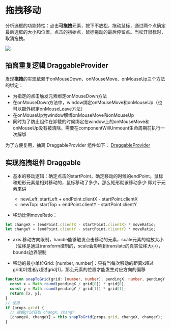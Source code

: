 # 拖拽移动

分析选框的功能特性：点击**可拖拽**元素，按下不放松，拖动鼠标，通过两个点确定最后选框的大小和位置，点击的初始点，鼠标拖动的最后停留点。当松开鼠标时，取消拖拽。

<image src="./images/Draggable.gif">

## 抽离重复逻辑 DraggableProvider
发现**拖拽**的实现依赖于onMouseDown、onMouseMove、onMouseUp三个方法的绑定：
- 为指定的点击触发元素绑定onMouseDown方法
- 在onMouseDown方法中，window绑定onMouseMove和onMouseUp（也可以额外绑定onMouseLeave方法）
- 在onMouseUp为window解绑onMouseMove和onMouseUp
- 同时为了防止组件在卸载的时候绑定在window上的onMouseMove和onMouseUp没有被清除，需要在componentWillUnmount生命周期前执行一次解绑


为了方便复用，抽离 DraggableProvider 组件如下：
[DraggableProvider](https://github.com/draggable-resizable-rotate/react-draggable-provider/blob/main/src/DraggableProvider/index.tsx)


## 实现拖拽组件 Draggable
- 基本的移动逻辑：确定点击的startPoint，确定移动的时候的endPoint。鼠标和矩形元素是相对移动的，鼠标移动了多少，那么矩形就该移动多少 即对于元素来讲
  - newLeft: startLeft + endPoint.clientX - startPoint.clientX
  - newTop: startTop + endPoint.clientY - startPoint.clientY

- 移动比例moveRatio：

``` typescript
let changeX = (endPoint.clientX - startPoint.clientX) * moveRatio;
let changeY = (endPoint.clientY - startPoint.clientY) * moveRatio;
```

- axis 移动方向限制，handle能够触发点击移动的元素，scale元素的缩放大小（位移是通过transform控制的，scale会影响到translate的真实位移大小），bounds边界限制

-  移动的最小单位Grid: [number, number]：只有当每次移动的距离x超过grid[0]或者y超过grid[1]，那么元素的位置才能发生对应方向的偏移
```typescript
function snapToGrid(grid: [number, number], pendingX: number, pendingY: number): [number, number] {
  const x = Math.round(pendingX / grid[0]) * grid[0];
  const y = Math.round(pendingY / grid[1]) * grid[1];
  return [x, y];
}
// 使用
if (props.grid) {
  // 根据grid获取 changX、changY
  [changeX, changeY] = this.snapToGrid(props.grid, changeX, changeY);
}
```